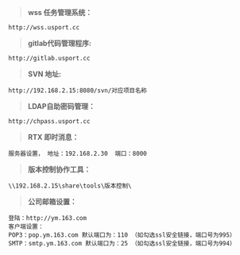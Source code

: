 
> **wss 任务管理系统：**

    http://wss.usport.cc

> **gitlab代码管理程序:**

    http://gitlab.usport.cc

> **SVN 地址:**

    http://192.168.2.15:8080/svn/对应项目名称

> **LDAP自助密码管理：**

    http://chpass.usport.cc
> 
> **RTX 即时消息：**

    服务器设置， 地址：192.168.2.30  端口：8000


> **版本控制协作工具：**

    \\192.168.2.15\share\tools\版本控制\


> **公司邮箱设置：**

    登陆：http://ym.163.com
    客户端设置：
    POP3：pop.ym.163.com 默认端口为：110 （如勾选ssl安全链接，端口号为995）
    SMTP：smtp.ym.163.com 默认端口为：25 （如勾选ssl安全链接，端口号为994）    


